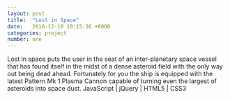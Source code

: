 ```yaml
---
layout: post
title:  "Lost in Space"
date:   2016-12-10 10:15:36 +0000
categories: project
number: one
---
```


Lost in space puts the user in the seat of an inter-planetary space vessel that has found itself in the midst of a dense asteroid field with the only way out being dead ahead. Fortunately for you the ship is equipped with the latest Pattern
Mk 1 Plasma Cannon capable of turning even the largest of asteroids into space dust. JavaScript | jQuery | HTML5 | CSS3
